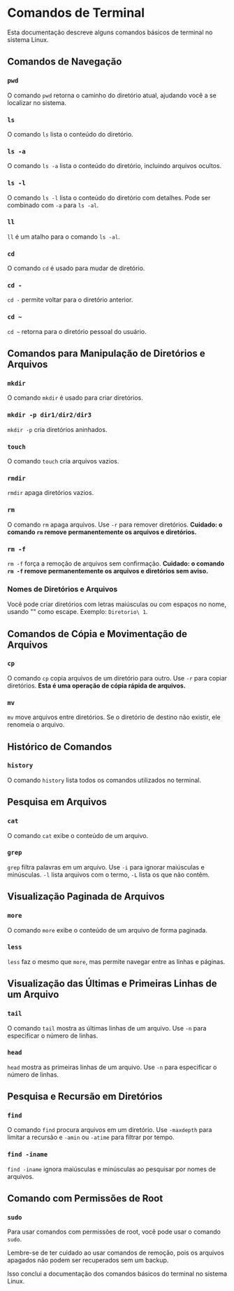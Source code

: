 # Comandos de Terminal

Esta documentação descreve alguns comandos básicos de terminal no sistema Linux.

## Comandos de Navegação

### `pwd`

O comando `pwd` retorna o caminho do diretório atual, ajudando você a se localizar no sistema.

### `ls`

O comando `ls` lista o conteúdo do diretório.

### `ls -a`

O comando `ls -a` lista o conteúdo do diretório, incluindo arquivos ocultos.

### `ls -l`

O comando `ls -l` lista o conteúdo do diretório com detalhes. Pode ser combinado com `-a` para `ls -al`.

### `ll`

`ll` é um atalho para o comando `ls -al`.

### `cd`

O comando `cd` é usado para mudar de diretório.

### `cd -`

`cd -` permite voltar para o diretório anterior.

### `cd ~`

`cd ~` retorna para o diretório pessoal do usuário.

## Comandos para Manipulação de Diretórios e Arquivos

### `mkdir`

O comando `mkdir` é usado para criar diretórios.

### `mkdir -p dir1/dir2/dir3`

`mkdir -p` cria diretórios aninhados.

### `touch`

O comando `touch` cria arquivos vazios.

### `rmdir`

`rmdir` apaga diretórios vazios.

### `rm`

O comando `rm` apaga arquivos. Use `-r` para remover diretórios. **Cuidado: o comando `rm` remove permanentemente os arquivos e diretórios.**

### `rm -f`

`rm -f` força a remoção de arquivos sem confirmação. **Cuidado: o comando `rm -f` remove permanentemente os arquivos e diretórios sem aviso.**

### Nomes de Diretórios e Arquivos

Você pode criar diretórios com letras maiúsculas ou com espaços no nome, usando "\" como escape. Exemplo: `Diretorio\ 1`.

## Comandos de Cópia e Movimentação de Arquivos

### `cp`

O comando `cp` copia arquivos de um diretório para outro. Use `-r` para copiar diretórios. **Esta é uma operação de cópia rápida de arquivos.**

### `mv`

`mv` move arquivos entre diretórios. Se o diretório de destino não existir, ele renomeia o arquivo.

## Histórico de Comandos

### `history`

O comando `history` lista todos os comandos utilizados no terminal.

## Pesquisa em Arquivos

### `cat`

O comando `cat` exibe o conteúdo de um arquivo.

### `grep`

`grep` filtra palavras em um arquivo. Use `-i` para ignorar maiúsculas e minúsculas. `-l` lista arquivos com o termo, `-L` lista os que não contêm.

## Visualização Paginada de Arquivos

### `more`

O comando `more` exibe o conteúdo de um arquivo de forma paginada.

### `less`

`less` faz o mesmo que `more`, mas permite navegar entre as linhas e páginas.

## Visualização das Últimas e Primeiras Linhas de um Arquivo

### `tail`

O comando `tail` mostra as últimas linhas de um arquivo. Use `-n` para especificar o número de linhas.

### `head`

`head` mostra as primeiras linhas de um arquivo. Use `-n` para especificar o número de linhas.

## Pesquisa e Recursão em Diretórios

### `find`

O comando `find` procura arquivos em um diretório. Use `-maxdepth` para limitar a recursão e `-amin` ou `-atime` para filtrar por tempo.

### `find -iname`

`find -iname` ignora maiúsculas e minúsculas ao pesquisar por nomes de arquivos.

## Comando com Permissões de Root

### `sudo`

Para usar comandos com permissões de root, você pode usar o comando `sudo`.

Lembre-se de ter cuidado ao usar comandos de remoção, pois os arquivos apagados não podem ser recuperados sem um backup.

Isso conclui a documentação dos comandos básicos do terminal no sistema Linux.
